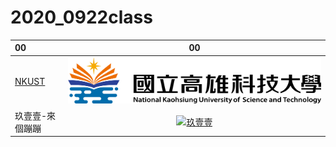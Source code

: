 # 2020_0922class

|     00      |     00     |
|:----|:----:|
|[NKUST](https://www.nkust.edu.tw/)|![NKUST](Nkust.png "第一校區")|
| 玖壹壹-來個蹦蹦‭ | [![玖壹壹](https://img.youtube.com/vi/R2V9sHAlLuQ/0.jpg)](https://www.youtube.com/watch?v=R2V9sHAlLuQ)|

##
####
#####
###### 
